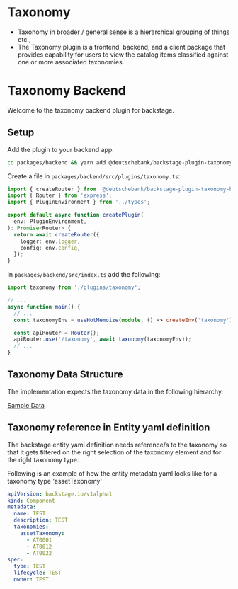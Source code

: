 # Taxonomy

- Taxonomy in broader / general sense is a hierarchical grouping of things etc.,
- The Taxonomy plugin is a frontend, backend, and a client package that provides capability for users to view the catalog items classified against one or more associated taxonomies.

# Taxonomy Backend

Welcome to the taxonomy backend plugin for backstage.

## Setup

Add the plugin to your backend app:

```bash
cd packages/backend && yarn add @deutschebank/backstage-plugin-taxonomy-backend
```

Create a file in `packages/backend/src/plugins/taxonomy.ts`:

```ts
import { createRouter } from '@deutschebank/backstage-plugin-taxonomy-backend';
import { Router } from 'express';
import { PluginEnvironment } from '../types';

export default async function createPlugin(
  env: PluginEnvironment,
): Promise<Router> {
  return await createRouter({
    logger: env.logger,
    config: env.config,
  });
}
```

In `packages/backend/src/index.ts` add the following:

```ts
import taxonomy from './plugins/taxonomy';

// ...
async function main() {
  // ...
  const taxonomyEnv = useHotMemoize(module, () => createEnv('taxonomy'));

  const apiRouter = Router();
  apiRouter.use('/taxonomy', await taxonomy(taxonomyEnv));
  // ...
}
```

## Taxonomy Data Structure

The implementation expects the taxonomy data in the following hierarchy. 

[Sample Data](./src/data/AssetData.js)

## Taxonomy reference in Entity yaml definition

The backstage entity yaml definition needs reference/s to the taxonomy so that it gets filtered on the right selection of the taxonomy element and for the right taxonomy type.

Following is an example of how the entity metadata yaml looks like for a taxonomy type 'assetTaxonomy'

```yaml
apiVersion: backstage.io/v1alpha1
kind: Component
metadata:
  name: TEST
  description: TEST
  taxonomies:
    assetTaxonomy:
      - AT0001
	  - AT0012
	  - AT0022
spec:
  type: TEST
  lifecycle: TEST
  owner: TEST
```